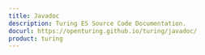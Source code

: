 ```yaml
---
title: Javadoc
description: Turing ES Source Code Documentation.
docurl: https://openturing.github.io/turing/javadoc/
product: turing
---
```

